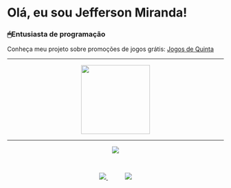 ### 
<h1>Olá, eu sou Jefferson Miranda!</h1>
<h3>🖱Entusiasta de programação</h3>

Conheça meu projeto sobre promoções de jogos grátis: <a href="https://jogosdequinta.com.br/" rel="follow">Jogos de Quinta</a>


---
<div align="center">
   <img height="160em" src="https://github-readme-stats.vercel.app/api/top-langs/?username=Jefferson472&layout=compact&langs_count=7&theme=dracula"/>
</div>

---
<div align="center"> 
  
<a href="https://www.linkedin.com/in/jefferson-miranda-64b61bb9/" target="_blank">
  <img src="https://img.shields.io/badge/-LinkedIn-%230077B5?style=for-the-badge&logo=linkedin&logoColor=white" target="_blank">
</a>

&nbsp;&nbsp;&nbsp;&nbsp;&nbsp;&nbsp;&nbsp;&nbsp;&nbsp;

<a href="https://github.com/teteusAraujo">
  <img  src="https://img.shields.io/badge/github-%23100000.svg?&style=for-the-badge&logo=github&logoColor=white&link=mailto:https://github.com/jefferson472">
</a>
&nbsp;&nbsp;&nbsp;&nbsp;&nbsp;&nbsp;&nbsp;&nbsp;&nbsp;

<a href ="mailto:jefferson472@hotmail.com">
  <img src="https://img.shields.io/badge/Microsoft_Outlook-0078D4?style=for-the-badge&logo=microsoft-outlook&logoColor=white">
</a>


